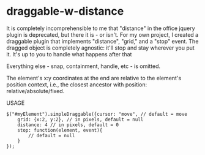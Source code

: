 # draggable-w-distance
It is completely incomprehensible to me that "distance" in the office jquery plugin is deprecated, but there it is - or isn't. For my own project, I created a draggable plugin that implements "distance", "grid," and a "stop" event. The dragged object is completely agnostic: it'll stop and stay wherever you put it. It's up to you to handle what happens after that

Everything else - snap, containment, handle, etc - is omitted.

The element's x:y coordinates at the end are relative to the element's position context, i.e., the closest ancestor with position: relative/absolute/fixed.

USAGE
```
$("#myElement").simpleDraggable({cursor: "move", // default = move
    grid: {x:2, y:2}, // in pixels, default = null
    distance: 4 // in pixels, default = 0
    stop: function(element, event){
        // default = null
	}
});
```
